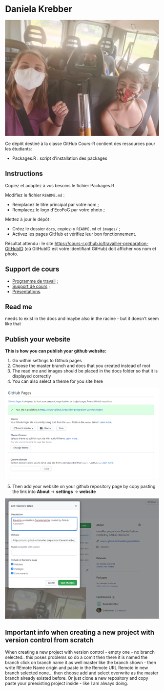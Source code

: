 # Daniela Krebber

![MyPicture](images/mypic.jpeg)

Ce dépôt destiné à la classe GitHub Cours-R contient des ressources pour les étudiants:

- Packages.R : script d'installation des packages


## Instructions

Copiez et adaptez à vos besoins le fichier Packages.R

Modifiez le fichier `README.md` :

- Remplacez le titre principal par votre nom ;
- Remplacez le logo d'EcoFoG par votre photo ;

Mettez à jour le dépôt :

- Créez le dossier `docs`, copiez-y `README.md` et `images/` ;
- Activez les pages GitHub et vérifiez leur bon fonctionnement.

Résultat attendu : le site https://cours-r.github.io/travailler-preparation-GitHubID (où GitHubID est votre identifiant GitHub) doit afficher vos nom et photo.



## Support de cours

- [Programme de travail](https://1drv.ms/f/s!Amvhelr37CHjkOAgkKTimmgPL0YL8Q) ;
- [Support de cours](https://ericmarcon.github.io/travailleR/) ;
- [Présentations](https://ericmarcon.github.io/Cours-travailleR/).

## Read me 
needs to exist in the docs and maybe also in the racine - but it doesn't seem like that

## Publish your website 

**This is how you can publish your github website:** 
1. Go within settings to Github pages
2. Choose the master branch and docs that you created instead of root
3. The read me and images should be placed in the docs folder so that it is displayed correctly
4. You can also select a theme for you site here

![Publish Website](images/publish_site.png)

5. Then add your website on your github repository page by copy pasting the link into **About** -> **settings** -> **website**

![Add Website](images/add_website.PNG)


## Important info when creating a new project with version control from scratch
When creating a new project with version control - empty one - no branch selected.. this poses problems so do a comit then there it is named the branch 
click on branch name it as well master like the branch shown  - then write REmote Name origin and paste in the Remote URL 
Remote in new branch selected none... 
then choose add and select overwrite as the master branch already existed before. 
Or just clone a new repository and copy paste your preexisting project inside - like I am always doing.